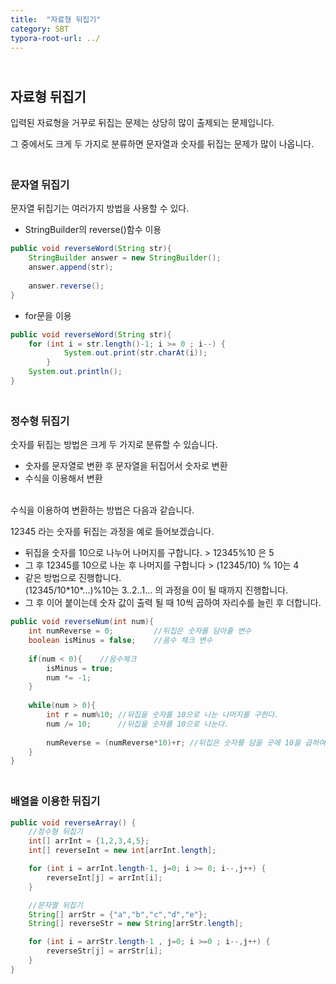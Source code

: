 ```yaml
---
title:  "자료형 뒤집기"
category: SBT
typora-root-url: ../
---
```


## <br>자료형 뒤집기

입력된 자료형을 거꾸로 뒤집는 문제는 상당히 많이 출제되는 문제입니다.

그 중에서도 크게 두 가지로 분류하면 문자열과 숫자를 뒤집는 문제가 많이 나옵니다.



### <br>문자열 뒤집기

문자열 뒤집기는 여러가지 방법을 사용할 수 있다.

- StringBuilder의 reverse()함수 이용

```java
public void reverseWord(String str){
    StringBuilder answer = new StringBuilder();
    answer.append(str);
   
    answer.reverse();
}
```



- for문을 이용

```java
public void reverseWord(String str){
    for (int i = str.length()-1; i >= 0 ; i--) {
            System.out.print(str.charAt(i));
        }
    System.out.println();
}
```



### <br>정수형 뒤집기

숫자를 뒤집는 방법은 크게 두 가지로 분류할 수 있습니다.

- 숫자를 문자열로 변환 후 문자열을 뒤집어서 숫자로 변환
- 수식을 이용해서 변환



<br>수식을 이용하여 변환하는 방법은 다음과 같습니다.

12345 라는 숫자를 뒤집는 과정을 예로 들어보겠습니다.

- 뒤집을 숫자를 10으로 나누어 나머지를 구합니다. > 12345%10 은 5
- 그 후 12345를 10으로 나눈 후 나머지를 구합니다 > (12345/10) % 10는 4
- 같은 방법으로 진행합니다. <br>(12345/10\*10*...)%10는 3..2..1... 의 과정을 0이 될 때까지 진행합니다.
- 그 후 이어 붙이는데 숫자 값이 출력 될 때 10씩 곱하여 자리수를 늘린 후 더합니다.

```java 
public void reverseNum(int num){
    int numReverse = 0; 		//뒤집은 숫자를 담아줄 변수
    boolean isMinus = false;	//음수 체크 변수
    
    if(num < 0){	//음수체크
        isMinus = true;
        num *= -1;
    }
    
    while(num > 0){
        int r = num%10;	//뒤집을 숫자를 10으로 나눈 나머지를 구한다.
        num /= 10;		//뒤집을 숫자를 10으로 나눈다.
        
        numReverse = (numReverse*10)+r;	//뒤집은 숫자를 담을 곳에 10을 곱하여 자리수를 늘린 후 나머지값을 더한다.
    }
}
```



### <br>배열을 이용한 뒤집기

```java
public void reverseArray() {
    //정수형 뒤집기
    int[] arrInt = {1,2,3,4,5};
    int[] reverseInt = new int[arrInt.length];

    for (int i = arrInt.length-1, j=0; i >= 0; i--,j++) {
        reverseInt[j] = arrInt[i];
    }

    //문자열 뒤집기
    String[] arrStr = {"a","b","c","d","e"};
    String[] reverseStr = new String[arrStr.length];

    for (int i = arrStr.length-1 , j=0; i >=0 ; i--,j++) {
        reverseStr[j] = arrStr[i];
    }
}
```

